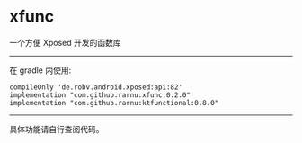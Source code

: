 # xfunc

一个方便 Xposed 开发的函数库

- - -

在 gradle 内使用:

```
compileOnly 'de.robv.android.xposed:api:82'
implementation "com.github.rarnu:xfunc:0.2.0"
implementation "com.github.rarnu:ktfunctional:0.8.0"
```

- - -

具体功能请自行查阅代码。
